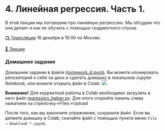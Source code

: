 # 4. Линейная регрессия. Часть 1.

В этой лекции мы поговорим про линейную регрессию. Мы обсудим что она делает и как ее обучить с помощью градиентного спуска.

[📺 Трансляция](https://youtu.be/VG-tbHIlQZU) 16 декабря в 16:00 по Москве.

[📒 Лекция](https://github.com/mts-machines-learn/ml-course-dec2019/blob/master/4.%20%D0%9B%D0%B8%D0%BD%D0%B5%D0%B9%D0%BD%D0%B0%D1%8F%20%D1%80%D0%B5%D0%B3%D1%80%D0%B5%D1%81%D1%81%D0%B8%D1%8F%20l/Regression_1.ipynb) <a href="https://github.com/mts-machines-learn/ml-course-dec2019/blob/master/4.%20%D0%9B%D0%B8%D0%BD%D0%B5%D0%B9%D0%BD%D0%B0%D1%8F%20%D1%80%D0%B5%D0%B3%D1%80%D0%B5%D1%81%D1%81%D0%B8%D1%8F%20l/Regression_1.ipynb"></a>


### Домашнее задание

Домашнее задание в файле [Homework_4.ipynb](https://github.com/mts-machines-learn/ml-course-dec2019/blob/master/4.%20%D0%9B%D0%B8%D0%BD%D0%B5%D0%B9%D0%BD%D0%B0%D1%8F%20%D1%80%D0%B5%D0%B3%D1%80%D0%B5%D1%81%D1%81%D0%B8%D1%8F%20l/Homework_4.ipynb). Вы можете клонировать репозиторий к себе на диск и сделать домашку в локальном Jupyter Notebook, или можете открыть файл в Colab: <a href="https://colab.research.google.com/github/mts-machines-learn/ml-course-dec2019/blob/master/4.%20%D0%9B%D0%B8%D0%BD%D0%B5%D0%B9%D0%BD%D0%B0%D1%8F%20%D1%80%D0%B5%D0%B3%D1%80%D0%B5%D1%81%D1%81%D0%B8%D1%8F%20l/Homework_4.ipynb#scrollTo=OKa7cVELIz8l"><img src="https://colab.research.google.com/assets/colab-badge.svg"/></a>.

**Внимание!** Для корректной работы в Colab необходимо загрузить в него файл [regression_helper.py](https://raw.githubusercontent.com/mts-machines-learn/ml-course-dec2019/master/4.%20%D0%9B%D0%B8%D0%BD%D0%B5%D0%B9%D0%BD%D0%B0%D1%8F%20%D1%80%D0%B5%D0%B3%D1%80%D0%B5%D1%81%D1%81%D0%B8%D1%8F%20l/regression_helper.py). Для этого откройте панель слева нажатием на стрелочку->Files->Upload

После того, как вы закончите упражнения, сохраните файл. Если вы делаете домашку в Colab, скачайте файл с помощью пункта меню `File → Download *.ipynb`.
